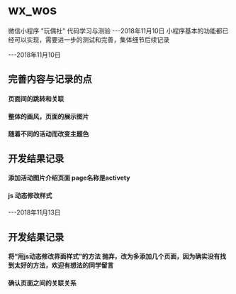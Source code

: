 # wx_wos
微信小程序 "玩偶社" 代码学习与测验
---2018年11月10日
小程序基本的功能都已经可以实现，需要进一步的测试和完善，集体细节后续记录

---2018年11月10日
## 完善内容与记录的点
#### 页面间的跳转和关联
#### 整体的画风，页面的展示图片
#### 随着不同的活动而改变主题色


## 开发结果记录
#### 添加活动图片介绍页面 page名称是activety
#### js 动态修改样式


---2018年11月13日

## 开发结果记录
#### 将“用js动态修改界面样式”的方法 抛弃，改为多添加几个页面，因为确实没有找到太好的方法，欢迎有想法的同学留言
#### 确认页面之间的关联关系










